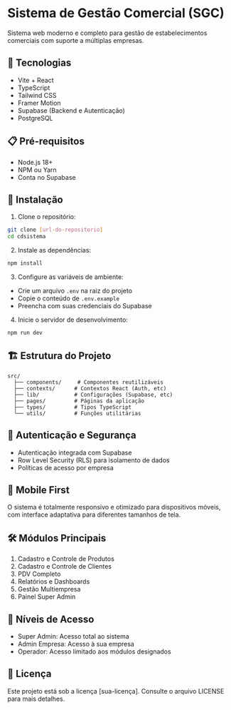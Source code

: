 # Sistema de Gestão Comercial (SGC)

Sistema web moderno e completo para gestão de estabelecimentos comerciais com suporte a múltiplas empresas.

## 🚀 Tecnologias

- Vite + React
- TypeScript
- Tailwind CSS
- Framer Motion
- Supabase (Backend e Autenticação)
- PostgreSQL

## 📋 Pré-requisitos

- Node.js 18+
- NPM ou Yarn
- Conta no Supabase

## 🔧 Instalação

1. Clone o repositório:
```bash
git clone [url-do-repositorio]
cd cdsistema
```

2. Instale as dependências:
```bash
npm install
```

3. Configure as variáveis de ambiente:
- Crie um arquivo `.env` na raiz do projeto
- Copie o conteúdo de `.env.example`
- Preencha com suas credenciais do Supabase

4. Inicie o servidor de desenvolvimento:
```bash
npm run dev
```

## 🏗️ Estrutura do Projeto

```
src/
  ├── components/     # Componentes reutilizáveis
  ├── contexts/      # Contextos React (Auth, etc)
  ├── lib/           # Configurações (Supabase, etc)
  ├── pages/         # Páginas da aplicação
  ├── types/         # Tipos TypeScript
  └── utils/         # Funções utilitárias
```

## 🔐 Autenticação e Segurança

- Autenticação integrada com Supabase
- Row Level Security (RLS) para isolamento de dados
- Políticas de acesso por empresa

## 📱 Mobile First

O sistema é totalmente responsivo e otimizado para dispositivos móveis, com interface adaptativa para diferentes tamanhos de tela.

## 🛠️ Módulos Principais

1. Cadastro e Controle de Produtos
2. Cadastro e Controle de Clientes
3. PDV Completo
4. Relatórios e Dashboards
5. Gestão Multiempresa
6. Painel Super Admin

## 👥 Níveis de Acesso

- Super Admin: Acesso total ao sistema
- Admin Empresa: Acesso à sua empresa
- Operador: Acesso limitado aos módulos designados

## 📄 Licença

Este projeto está sob a licença [sua-licença]. Consulte o arquivo LICENSE para mais detalhes.
